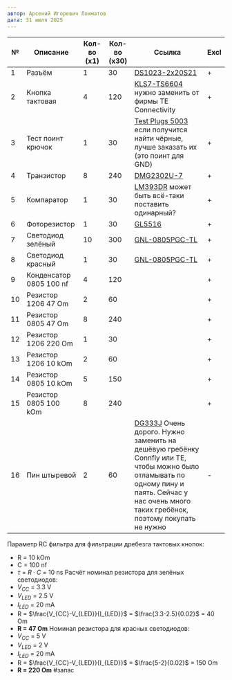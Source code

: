 ```yaml
---
автор: Арсений Игоревич Лохматов
дата: 31 июля 2025
---
```


| №   | Описание                | Кол-во (x1) | Кол-во (x30) | Ссылка                                                                                                                                                                                                                                                                              | Excl |
| --- | ----------------------- | ----------- | ------------ | ----------------------------------------------------------------------------------------------------------------------------------------------------------------------------------------------------------------------------------------------------------------------------------- | ---- |
| 1   | Разъём                  | 1           | 30           | [DS1023-2x20S21](https://www.chipdip.ru/product0/8008265237)                                                                                                                                                                                                                        | +    |
| 2   | Кнопка тактовая         | 4           | 120          | [KLS7-TS6604](https://www.chipdip.ru/product/kls7-ts6604-7.0-180-b-it-1102sb?utm_source=direct&utm_medium=cpc&utm_campaign=Y_dinamicheskaya&utm_content=text1_ya&utm_term=---autotargeting&position_type=premium&yclid=3416740984969494527) нужно заменить от фирмы TE Connectivity | +    |
| 3   | Тест поинт крючок       | 1           | 30           | [Test Plugs 5003](https://www.chipdip.ru/product0/8008363707) если получится найти чёрные, лучше заказать их (это поинт для GND)                                                                                                                                                    | +    |
| 4   | Транзистор              | 8           | 240          | [DMG2302U-7](https://www.chipdip.ru/product0/8017538181)                                                                                                                                                                                                                            | +    |
| 5   | Компаратор              | 1           | 30           | [LM393DR](https://www.chipdip.ru/product/lm393d-ti?utm_source=direct&utm_medium=cpc&utm_campaign=Y_dinamicheskaya&utm_content=text1_ya&utm_term=---autotargeting&position_type=premium&yclid=15985112502279340031) может быть всё-таки поставить одинарный?                         | +    |
| 6   | Фоторезистор            | 1           | 30           | [GL5516](https://www.chipdip.ru/product/gl5516)                                                                                                                                                                                                                                     | +    |
| 7   | Светодиод зелёный       | 10          | 300          | [GNL-0805PGC-TL](https://www.chipdip.ru/product/gnl-0805pgc-tl)                                                                                                                                                                                                                     | +    |
| 8   | Светодиод красный       | 1           | 30           | [GNL-0805PGC-TL](https://www.chipdip.ru/product/gnl-0805src)                                                                                                                                                                                                                        | +    |
| 9   | Конденсатор 0805 100 nf | 4           | 120          |                                                                                                                                                                                                                                                                                     | +    |
| 10  | Резистор 1206 47 Om     | 2           | 60           |                                                                                                                                                                                                                                                                                     | +    |
| 11  | Резистор 0805 47 Om     | 8           | 240          |                                                                                                                                                                                                                                                                                     | +    |
| 12  | Резистор 1206 220 Om    | 1           | 30           |                                                                                                                                                                                                                                                                                     | +    |
| 13  | Резистор 1206 10 kOm    | 2           | 60           |                                                                                                                                                                                                                                                                                     | +    |
| 14  | Резистор 0805 10 kOm    | 5           | 150          |                                                                                                                                                                                                                                                                                     | +    |
| 15  | Резистор 0805 100 kOm   | 8           | 240          |                                                                                                                                                                                                                                                                                     | +    |
| 16  | Пин штыревой            | 2           | 60           | [DG333J](https://www.chipdip.ru/product0/8031859908) Очень дорого. Нужно заменить на дешёвую гребёнку Connfly или TE, чтобы можно было отламывать по одному пину и паять. Сейчас у нас очень много таких гребёнок, поэтому покупать не нужно                                        | -    |


Параметр RC фильтра для фильтрации дребезга тактовых кнопок: 
- R = 10 kOm
- C = 100 nf
- $\tau$ = $R\cdot C$ = 10 ns
Расчёт номинал резистора для зелёных светодиодов:
- $V_{CC}$ = 3.3 V
- $V_{LED}$ = 2.5 V
- $I_{LED}$ = 20 mA
- R = $\frac{V_{CC}-V_{LED}}{I_{LED}}$ = $\frac{3.3-2.5}{0.02}$ = 40 Om
- **R = 47 Om**
Номинал резистора для красных светодиодов:
- $V_{CC}$ = 5 V
- $V_{LED}$ = 2 V
- $I_{LED}$ = 20 mA
- R = $\frac{V_{CC}-V_{LED}}{I_{LED}}$ = $\frac{5-2}{0.02}$ = 150 Om
- **R = 220 Om** #запас
